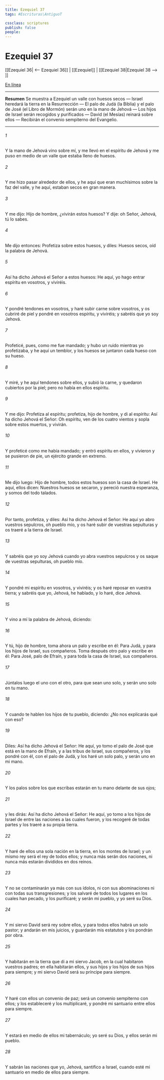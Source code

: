 ```yaml
---
title: Ezequiel 37
tags: #Escrituras\AntiguoT

cssclass: scriptures
publish: false
people:
---
```


# Ezequiel 37
[[Ezequiel 36| <-- Ezequiel 36]] | [[Ezequiel]] | [[Ezequiel 38|Ezequiel 38 --> ]]

[En línea](https://churchofjesuschrist.org/study/scriptures/ot/ezek/37?lang=spa)

---
__Resumen__
Se muestra a Ezequiel un valle con huesos secos — Israel heredará la tierra en la Resurrección — El palo de Judá (la Biblia) y el palo de José (el Libro de Mormón) serán uno en la mano de Jehová — Los hijos de Israel serán recogidos y purificados — David (el Mesías) reinará sobre ellos — Recibirán el convenio sempiterno del Evangelio.

---
###### 1 
Y la mano de Jehová vino sobre mí, y me llevó en el espíritu de Jehová y me puso en medio de un valle que estaba lleno de huesos.

###### 2 
Y me hizo pasar alrededor de ellos, y he aquí que eran muchísimos sobre la faz del valle, y he aquí, estaban secos en gran manera.

###### 3 
Y me dijo: Hijo de hombre, ¿vivirán estos huesos? Y dije: oh Señor, Jehová, tú lo sabes.

###### 4 
Me dijo entonces: Profetiza sobre estos huesos, y diles: Huesos secos, oíd la palabra de Jehová.

###### 5 
Así ha dicho Jehová el Señor a estos huesos: He aquí, yo hago entrar espíritu en vosotros, y viviréis.

###### 6 
Y pondré tendones en vosotros, y haré subir carne sobre vosotros, y os cubriré de piel y pondré en vosotros espíritu, y viviréis; y sabréis que yo soy Jehová.

###### 7 
Profeticé, pues, como me fue mandado; y hubo un ruido mientras yo profetizaba, y he aquí un temblor, y los huesos se juntaron cada hueso con su hueso.

###### 8 
Y miré, y he aquí tendones sobre ellos, y subió la carne, y quedaron cubiertos por la piel; pero no había en ellos espíritu.

###### 9 
Y me dijo: Profetiza al espíritu; profetiza, hijo de hombre, y di al espíritu: Así ha dicho Jehová el Señor: Oh espíritu, ven de los cuatro vientos y sopla sobre estos muertos, y vivirán.

###### 10 
Y profeticé como me había mandado; y entró espíritu en ellos, y vivieron y se pusieron de pie, un ejército grande en extremo.

###### 11 
Me dijo luego: Hijo de hombre, todos estos huesos son la casa de Israel. He aquí, ellos dicen: Nuestros huesos se secaron, y pereció nuestra esperanza, y somos del todo talados.

###### 12 
Por tanto, profetiza, y diles: Así ha dicho Jehová el Señor: He aquí yo abro vuestros sepulcros, oh pueblo mío, y os haré subir de vuestras sepulturas y os traeré a la tierra de Israel.

###### 13 
Y sabréis que yo soy Jehová cuando yo abra vuestros sepulcros y os saque de vuestras sepulturas, oh pueblo mío.

###### 14 
Y pondré mi espíritu en vosotros, y viviréis; y os haré reposar en vuestra tierra; y sabréis que yo, Jehová, he hablado, y lo haré, dice Jehová.

###### 15 
Y vino a mí la palabra de Jehová, diciendo:

###### 16 
Y tú, hijo de hombre, toma ahora un palo y escribe en él: Para Judá, y para los hijos de Israel, sus compañeros. Toma después otro palo y escribe en él: Para José, palo de Efraín, y para toda la casa de Israel, sus compañeros.

###### 17 
Júntalos luego el uno con el otro, para que sean uno solo, y serán uno solo en tu mano.

###### 18 
Y cuando te hablen los hijos de tu pueblo, diciendo: ¿No nos explicarás qué  con eso?

###### 19 
Diles: Así ha dicho Jehová el Señor: He aquí, yo tomo el palo de José que está en la mano de Efraín, y a las tribus de Israel, sus compañeros, y los pondré con él, con el palo de Judá, y los haré un solo palo, y serán uno en mi mano.

###### 20 
Y los palos sobre los que escribas estarán en tu mano delante de sus ojos;

###### 21 
y les dirás: Así ha dicho Jehová el Señor: He aquí, yo tomo a los hijos de Israel de entre las naciones a las cuales fueron, y los recogeré de todas partes y los traeré a su propia tierra.

###### 22 
Y haré de ellos una sola nación en la tierra, en los montes de Israel; y un mismo rey será el rey de todos ellos; y nunca más serán dos naciones, ni nunca más estarán divididos en dos reinos.

###### 23 
Y no se contaminarán ya más con sus ídolos, ni con sus abominaciones ni con todas sus transgresiones; y los salvaré de todos los lugares en los cuales han pecado, y los purificaré; y serán mi pueblo, y yo seré su Dios.

###### 24 
Y mi siervo David será rey sobre ellos, y para todos ellos habrá un solo pastor; y andarán en mis juicios, y guardarán mis estatutos y los pondrán por obra.

###### 25 
Y habitarán en la tierra que di a mi siervo Jacob, en la cual habitaron vuestros padres; en ella habitarán ellos, y sus hijos y los hijos de sus hijos para siempre; y mi siervo David será su príncipe para siempre.

###### 26 
Y haré con ellos un convenio de paz; será un convenio sempiterno con ellos; y los estableceré y los multiplicaré, y pondré mi santuario entre ellos para siempre.

###### 27 
Y estará en medio de ellos mi tabernáculo; yo seré su Dios, y ellos serán mi pueblo.

###### 28 
Y sabrán las naciones que yo, Jehová, santifico a Israel, cuando esté mi santuario en medio de ellos para siempre.

